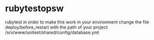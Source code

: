 rubytestopsw
============

rubytest
in order to make this work  in your environment change the file deploy/before_restart with the path of your project
/srv/www/unitest/shared/config/database.yml
